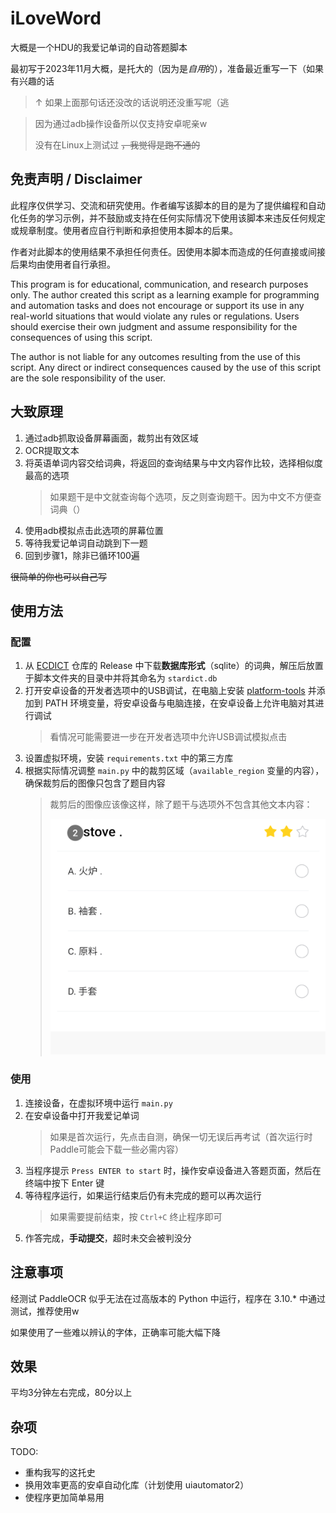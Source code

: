 # iLoveWord

大概是一个HDU的我爱记单词的自动答题脚本

最初写于2023年11月大概，是托大的（因为是*自用*的），准备最近重写一下（如果有兴趣的话

> ↑ 如果上面那句话还没改的话说明还没重写呢（逃

> 因为通过adb操作设备所以仅支持安卓呢亲w
>
> 没有在Linux上测试过 ~~，我觉得是跑不通的~~
>

## 免责声明 / Disclaimer

此程序仅供学习、交流和研究使用。作者编写该脚本的目的是为了提供编程和自动化任务的学习示例，并不鼓励或支持在任何实际情况下使用该脚本来违反任何规定或规章制度。使用者应自行判断和承担使用本脚本的后果。

作者对此脚本的使用结果不承担任何责任。因使用本脚本而造成的任何直接或间接后果均由使用者自行承担。

This program is for educational, communication, and research purposes only. The author created this script as a learning example for programming and automation tasks and does not encourage or support its use in any real-world situations that would violate any rules or regulations. Users should exercise their own judgment and assume responsibility for the consequences of using this script.

The author is not liable for any outcomes resulting from the use of this script. Any direct or indirect consequences caused by the use of this script are the sole responsibility of the user.

## 大致原理

1. 通过adb抓取设备屏幕画面，裁剪出有效区域
2. OCR提取文本
3. 将英语单词内容交给词典，将返回的查询结果与中文内容作比较，选择相似度最高的选项
   > 如果题干是中文就查询每个选项，反之则查询题干。因为中文不方便查词典（）
4. 使用adb模拟点击此选项的屏幕位置
5. 等待我爱记单词自动跳到下一题
6. 回到步骤1，除非已循环100遍

~~很简单的你也可以自己写~~

## 使用方法

### 配置

1. 从 [ECDICT](https://github.com/skywind3000/ECDICT) 仓库的 Release 中下载**数据库形式**（sqlite）的词典，解压后放置于脚本文件夹的目录中并将其命名为 `stardict.db`
2. 打开安卓设备的开发者选项中的USB调试，在电脑上安装 [platform-tools](https://developer.android.com/tools/releases/platform-tools?hl=zh-cn) 并添加到 PATH 环境变量，将安卓设备与电脑连接，在安卓设备上允许电脑对其进行调试
   > 看情况可能需要进一步在开发者选项中允许USB调试模拟点击
3. 设置虚拟环境，安装 `requirements.txt` 中的第三方库
4. 根据实际情况调整 `main.py` 中的裁剪区域（`available_region` 变量的内容），确保裁剪后的图像只包含了题目内容
   > 裁剪后的图像应该像这样，除了题干与选项外不包含其他文本内容：
   >
   > ![After Cropping](images/sample_en2zh.png)

### 使用

1. 连接设备，在虚拟环境中运行 `main.py`
2. 在安卓设备中打开我爱记单词
   > 如果是首次运行，先点击自测，确保一切无误后再考试（首次运行时Paddle可能会下载一些必需内容）
3. 当程序提示 `Press ENTER to start` 时，操作安卓设备进入答题页面，然后在终端中按下 Enter 键
4. 等待程序运行，如果运行结束后仍有未完成的题可以再次运行
   > 如果需要提前结束，按 `Ctrl+C` 终止程序即可
5. 作答完成，**手动提交**，超时未交会被判没分

## 注意事项

经测试 PaddleOCR 似乎无法在过高版本的 Python 中运行，程序在 3.10.* 中通过测试，推荐使用w

如果使用了一些难以辨认的字体，正确率可能大幅下降

## 效果

平均3分钟左右完成，80分以上

## 杂项

TODO:

- 重构我写的这托史
- 换用效率更高的安卓自动化库（计划使用 uiautomator2）
- 使程序更加简单易用
